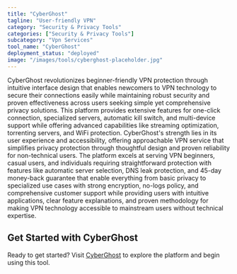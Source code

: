 ```yaml
---
title: "CyberGhost"
tagline: "User-friendly VPN"
category: "Security & Privacy Tools"
categories: ["Security & Privacy Tools"]
subcategory: "Vpn Services"
tool_name: "CyberGhost"
deployment_status: "deployed"
image: "/images/tools/cyberghost-placeholder.jpg"
---
```

CyberGhost revolutionizes beginner-friendly VPN protection through intuitive interface design that enables newcomers to VPN technology to secure their connections easily while maintaining robust security and proven effectiveness across users seeking simple yet comprehensive privacy solutions. This platform provides extensive features for one-click connection, specialized servers, automatic kill switch, and multi-device support while offering advanced capabilities like streaming optimization, torrenting servers, and WiFi protection. CyberGhost's strength lies in its user experience and accessibility, offering approachable VPN service that simplifies privacy protection through thoughtful design and proven reliability for non-technical users. The platform excels at serving VPN beginners, casual users, and individuals requiring straightforward protection with features like automatic server selection, DNS leak protection, and 45-day money-back guarantee that enable everything from basic privacy to specialized use cases with strong encryption, no-logs policy, and comprehensive customer support while providing users with intuitive applications, clear feature explanations, and proven methodology for making VPN technology accessible to mainstream users without technical expertise.
## Get Started with CyberGhost

Ready to get started? Visit [CyberGhost](https://cyberghost.com) to explore the platform and begin using this tool.
